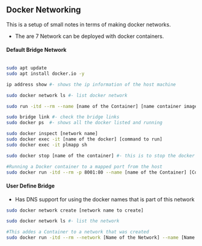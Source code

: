 ## Docker Networking
This is a setup of small notes in terms of making docker networks. 
- The are 7 Network can be deployed with docker containers. 


#### Default Bridge Network
```sh ip address show

sudo apt update 
sudo apt install docker.io -y 

ip address show #- shows the ip information of the host machine

sudo docker network ls #- list docker network     

sudo run -itd --rm --name [name of the Container] [name container image]

sudo bridge link #- check the bridge links	
sudo docker ps  #- shows all the docker listed and running 

sudo docker inspect [network name]
sudo docker exec -it [name of the docker] [command to run]
sudo docker exec -it plmapp sh 

sudo docker stop [name of the container] #- this is to stop the docker container

#Running a Docker container to a mapped port from the host
sudo docker run -itd --rm -p 8001:80 --name [name of the Container] [Container Image Name]
```

#### User Define Bridge 
- Has DNS support for using the docker names that is part of this network 

```sh
sudo docker network create [network name to create]

sudo docker network ls #- list the network

#This addes a Container to a network that was created
sudo docker run -itd --rm --network [Name of the Network] --name [Name Container] [Name Image]

```